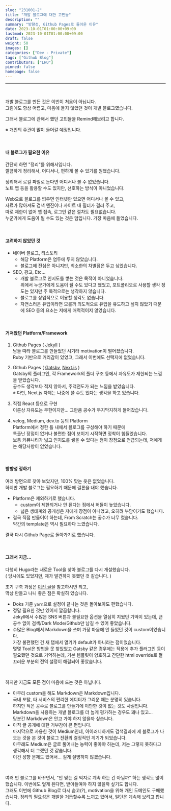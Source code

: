 ```yaml
---
slug: "231001-2"
title: "개발 블로그에 대한 고민들"
description: ""
summary: "방향성, Github Pages로 돌아온 이유"
date: 2023-10-01T01:00:00+09:00
lastmod: 2023-10-01T01:00:00+09:00
draft: false
weight: 50
images: []
categories: ["Dev - Private"]
tags: ["Github Blog"]
contributors: ["LHU"]
pinned: false
homepage: false
---
```


---

<br>

개발 블로그를 만든 것은 이번이 처음이 아닙니다.   
그럼에도 항상 어렵고, 마음에 들지 않았던 것이 개발 블로그였습니다.

그래서 블로그에 관해서 했던 고민들을 Remind해보려고 합니다.   

※ 개인의 주관이 많이 들어갈 예정입니다.

<br>

#### 내 블로그가 필요한 이유
간단히 하면 "정리"를 위해서입니다.   
깔끔하게 정리해서, 어디서나, 편하게 볼 수 있기를 원했습니다.

정리해서 로컬 파일로 둔다면 어디서나 볼 수 없었습니다.   
노트 앱 등을 활용할 수도 있지만, 선호하는 방식이 아니었습니다.   

Web으로 블로그를 띄우면 인터넷만 있으면 어디서나 볼 수 있고,   
자료가 많아져도 검색 엔진이나 사이트 내 필터가 걸러 주고,   
따로 제한이 없어 앱 접속, 로그인 같은 절차도 필요없습니다.   
누군가에게 도움이 될 수도 있는 것은 덤입니다. 가장 마음에 들었습니다.

<br>

#### 고려하지 않았던 것
* 네이버 블로그, 티스토리   
  * 해당 Platform은 염두에 두지 않았습니다.   
  * 블로그에 진심은 아니지만, 최소한의 차별점은 두고 싶었습니다.
* SEO, 광고, Etc...
  * 개발 블로그로 인지도를 쌓는 것은 목적이 아니었습니다.   
위에서 누군가에게 도움이 될 수도 있다고 했었고, 포트폴리오로 사용할 생각 정도는 있지만 주 목적으로는 생각하지 않습니다.      
  * 블로그를 상업적으로 이용할 생각도 없습니다.   
  * 자연스러운 유입이라면 모를까 의도적으로 유입을 유도하고 싶지 않았기 때문에 SEO 등의 요소는 저에게 매력적이지 않았습니다.

<br>

#### 거쳐왔던 Platform/Framework
1. Github Pages ( [Jekyll][ref0] )   
남들 따라 블로그를 만들었던 시기라 motivation이 떨어졌습니다.   
Ruby 기반으로 거리감이 있었고, 그래서 이번에도 선택지에 없었습니다.

2. Github Pages ( [Gatsby][ref1], [Next.js][ref2] )   
Gatsby의 플러그인, 각 Framework의 폴더 구조 등에서 자유도가 제한되는 느낌을 받았습니다.   
공수도 생각보다 적지 않아서, 주객전도가 되는 느낌을 받았습니다.   
※ 다만, Next.js 자체는 나중에 쓸 수도 있다는 생각을 하고 있습니다. 

3. 직접 React 등으로 구현   
이론상 자유도는 무한이지만... 그만큼 공수가 무지막지하게 들어갔습니다.

4. velog, Medium, dev.to 등의 Platform   
Platform에서 정한 틀 내에서 블로그릂 구성해야 하기 때문에   
특출난 장점이 없거나 불편한 점이 보이기 시작하면 정착이 힘들었습니다.   
보통 커뮤니티가 넓고 인지도를 쌓을 수 있다는 점이 장점으로 언급되는데, 저에게는 해당사항이 없었습니다.

<br>

#### 방향성 정하기
여러 방면으로 찾아 보았지만, 100% 맞는 옷은 없었습니다.   
하지만 개발 블로그는 필요하기 때문에 결론을 내야 했습니다.

- Platform은 제외하기로 했습니다.
  - custom이 제한되거나 안 된다는 점에서 허들이 높았습니다.   
  - 넓은 생태계와 공개성은 저에게 장점이 아니었고, 오히려 부담이기도 했습니다.   
- 결국 직접 만들어야 하는데, From Scratch는 공수가 너무 컸습니다.    
약간의 template은 역시 필요하다 느꼈습니다.

결국 다시 Github Page로 돌아가기로 했습니다.

<br>

#### 그래서 지금...
다행히 Hugo라는 새로운 Tool을 찾아 블로그를 다시 개설했습니다.   
( 당시에도 있었지만, 제가 발견하지 못했던 것 같습니다. )

초기 구축 과정은 [이전 글][ref3]을 참고하시면 되고,   
막상 만들고 나니 좋은 점은 확실히 있습니다.   

- Doks 기준 `yarn`으로 설정이 끝나는 것은 돌아보아도 편했습니다.
- 정말 필요한 것만 있어서 깔끔합니다.   
Jekyll에서 수많은 SNS 버튼과 불필요한 옵션을 열심히 지웠던 기억이 있는데, 큰 공수 없이 검색/Dark Mode/Github만 남길 수 있어 좋았습니다.
- 수많은 Blog에서 Markdown을 쓰며 가장 마음에 안 들었던 것이 custom이었습니다.   
가장 불편했던 건 새 탭에서 열기가 default가 아니라는 점이었습니다.   
몇몇 Tool은 방법을 못 찾았었고 Gatsby 같은 경우에는 적용에 추가 플러그인 등이 필요했던 것으로 기억하는데, 기본 템플릿이 양호하고 간단한 html override로 껄끄러운 부분의 전역 설정이 해결되어 좋았습니다.

<br> 

하지만 지금도 모든 점이 마음에 드는 것은 아닙니다.

- 아무리 custom을 해도 Markdown은 Markdown입니다.   
국내 포탈, 타 서비스의 편리한 에디터가 그리운 때는 분명히 있습니다.   
하지만 적은 공수로 블로그를 만들기에 이만한 것이 없는 것도 사실입니다.   
Markdown을 사용하는 개발 블로그를 더 높게 평가하는 경우도 꽤나 있고...   
당분간 Markdown은 안고 가야 하지 않을까 싶습니다.
- 아직 글 공개에 대한 거부감이 큰 편입니다.   
마지막으로 사용한 것이 Medium인데, 아이러니하게도 검색결과에 제 블로그가 나오는 것을 본 것이 블로그 전환의 결정적인 계기가 되었습니다.   
아무래도 Medium은 글로 풀어내는 능력이 좋아야 하는데, 저는 그렇지 못하다고 생각해서 더 그랬던 것 같습니다.   
이건 성향 문제도 있어서... 길게 설명하지 않겠습니다.

<br> 

여러 번 블로그를 바꾸면서, "안 맞는 걸 억지로 계속 하는 건 아닐까" 하는 생각도 많이 했습니다. 이번에도 엎게 된다면, 받아들여야 하지 않을까 싶기도 합니다.    
그래도 이번에 Github Blog로 다시 숨고(?), motivation을 위해 개인 도메인도 구매했습니다. 정리의 필요성은 개발을 거듭할수록 느끼고 있어서, 일단은 계속해 보려고 합니다.

[ref0]: https://jekyllrb.com/
[ref1]: https://www.gatsbyjs.com/
[ref2]: https://nextjs.org/

[ref3]: /blog/231001-1/
